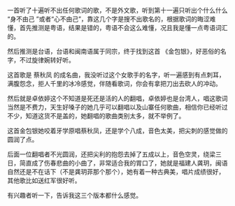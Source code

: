  一首听了十遍听不出任何歌词的歌，不是外文歌，听到第十一遍只听出个什么什么 “身不由己 ”或者“心不由己”，靠这几个字是搜不出歌名的，根据歌词的晦涩难懂，首先推测是粤语，结果是错的，粤语不会这么难懂，况且我是懂一点粤语词汇的。
 
 然后推测是台语，台语和闽南语属于同宗，终于找到这首 《金包银》，好恶俗的名字，不过旋律婉转好听。
 
 这首歌是 蔡秋凤 的成名曲，我没听过这个女歌手的名字，听一遍感到有点刺耳，满腹怨念，拒人千里的冰冷感觉，伴随看歌词，你会有拿把刀出去砍人的冲动。
 
 然后就是卓依婷这个不知道是死还是活的人的翻唱，卓依婷也是台湾人，唱这歌词当然是不费力，天生好嗓子的她几乎可以翻唱以及山寨任何歌曲，相信你已经听过不少，知道这货不是盖的，她翻唱的歌曲类别太多，就不举例了。
 
 这首金包银她咬着牙学原唱蔡秋凤，还是学个八成，音色太美，把尖刺的感觉做的圆润了点。
 
 后面一位翻唱者不光圆润，还把尖利的抱怨去掉了五成以上，音色空灵，绕梁三日，简直成了伤春悲曲的小曲了，非常适合我的胃口了，她就是福建人龚玥，闽语自然还是不在话下（不是龚玥菲那个那个），她有着一种古典美，唱片成绩很好，其他歌比如送红军很好听。
 
 有兴趣者听一下，告诉我这三个版本都什么感觉。
